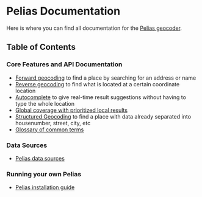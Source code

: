 # Pelias Documentation

Here is where you can find all documentation for the [Pelias geocoder](https://github.com/pelias/pelias/).

## Table of Contents

### Core Features and API Documentation
- [Forward geocoding](search.md) to find a place by searching for an address or name
- [Reverse geocoding](reverse.md) to find what is located at a certain coordinate location
- [Autocomplete](autocomplete.md) to give real-time result suggestions without having to type the whole location
- [Global coverage with prioritized local results](search.md#prioritize-results-by-proximity)
- [Structured Geocoding](structured-geocoding.md) to find a place with data already separated into housenumber, street, city, etc
- [Glossary of common terms](glossary.md)

### Data Sources
- [Pelias data sources](data-sources.md)

### Running your own Pelias
- [Pelias installation guide](https://github.com/pelias/pelias/blob/master/INSTALL.md)
